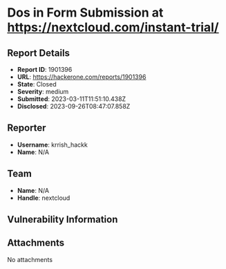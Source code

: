 # Dos in Form Submission at https://nextcloud.com/instant-trial/

## Report Details
- **Report ID**: 1901396
- **URL**: https://hackerone.com/reports/1901396
- **State**: Closed
- **Severity**: medium
- **Submitted**: 2023-03-11T11:51:10.438Z
- **Disclosed**: 2023-09-26T08:47:07.858Z

## Reporter
- **Username**: krrish_hackk
- **Name**: N/A

## Team
- **Name**: N/A
- **Handle**: nextcloud

## Vulnerability Information


## Attachments
No attachments
